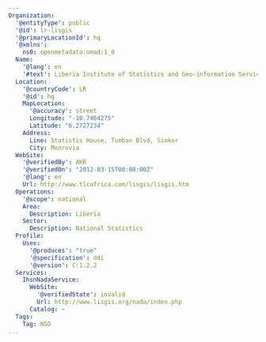```yaml
---
Organization:
  '@entityType': public
  '@id': lr-lisgis
  '@primaryLocationId': hq
  '@xmlns':
    ns0: openmetadata:omad:1_0
  Name:
    '@lang': en
    '#text': Liberia Institute of Statistics and Geo-information Services
  Location:
    '@countryCode': LR
    '@id': hq
    MapLocation:
      '@accuracy': street
      Longitude: "-10.7464275"
      Latitude: "6.2727234"
    Address:
      Line: Statistis House, Tumban Blvd, Sinkor
      City: Monrovia
  WebSite:
    '@verifiedBy': AKR
    '@verifiedOn': "2012-03-15T00:00:00Z"
    '@lang': en
    Url: http://www.tlcafrica.com/lisgis/lisgis.htm
  Operations:
    '@scope': national
    Area:
      Description: Liberia
    Sector:
      Description: National Statistics
  Profile:
    Uses:
      '@produces': "true"
      '@specification': ddi
      '@version': C:1.2.2
  Services:
    IhsnNadaService:
      WebSite:
        '@verifiedState': invalid
        Url: http://www.lisgis.org/nada/index.php
      Catalog: ~
  Tags:
    Tag: NSO
...
```

